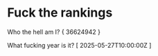 # Fuck the rankings

Who the hell am I?
{ 36624942 }

What fucking year is it?
[ 2025-05-27T10:00:00Z ]
